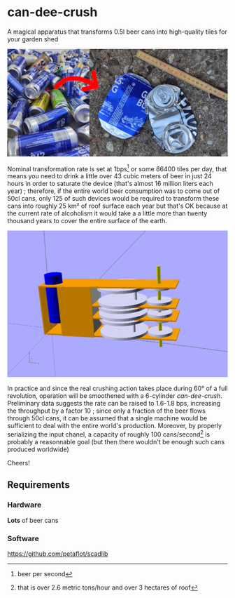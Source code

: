# can-dee-crush

A magical apparatus that transforms 0.5l beer cans into high-quality
tiles for your garden shed

![before-after](cans.jpg)

Nominal transformation rate is set at 1bps[^bps] or some 86400 tiles per day, that
means you need to drink a little over 43 cubic meters of beer in just 24 hours
in order to saturate the device (that's almost 16 million liters each year) ;
therefore, if the entire world beer consumption was to come out of 50cl cans,
only 125 of such devices would be required to transform these cans into roughly
25 km² of roof surface each year but that's OK because at the current rate of
alcoholism it would take a a little more than twenty thousand years to cover
the entire surface of the earth.

![can-dee-crush](can-dee-crush.png)

In practice and since the real crushing action takes place during 60° of a full
revolution, operation will be smoothened with a 6-cylinder *can-dee-crush*.
Preliminary data suggests the rate can be raised to 1.6-1.8 bps, increasing the
throughput by a factor 10 ; since only a fraction of the beer flows through
50cl cans, it can be assumed that a single machine would be sufficient to deal
with the entire world's production. Moreover, by properly serializing the input
chanel, a capacity of roughly 100 cans/second[^100] is probably a reasonnable
goal (but then there wouldn't be enough such cans produced worldwide)


Cheers!

[^bps]: beer per second
[^100]: that is over 2.6 metric tons/hour and over 3 hectares of roof

## Requirements

### Hardware

**Lots** of beer cans


### Software

https://github.com/petaflot/scadlib
